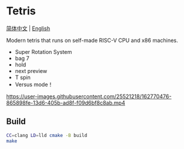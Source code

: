 # Tetris

[简体中文](README.md) | [English](README-en.md)

Modern tetris that runs on self-made RISC-V CPU and x86 machines.

- Super Rotation System
- bag 7 
- hold
- next preview
- T spin
- Versus mode！

https://user-images.githubusercontent.com/25521218/162770476-865898fe-13d6-405b-ad8f-f09d6bf8c8ab.mp4

## Build

```bash
CC=clang LD=lld cmake -B build
make
```
